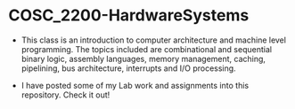# COSC_2200-HardwareSystems

+ This class is an introduction to computer architecture and machine level programming. The topics included are combinational and sequential binary logic, assembly languages, memory management, caching, pipelining, bus architecture, interrupts and I/O processing.

+ I have posted some of my Lab work and assignments into this repository. Check it out!
